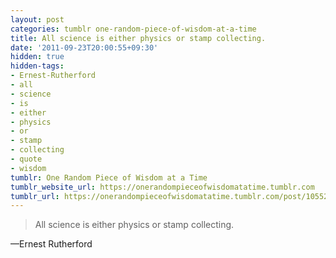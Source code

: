 ```yaml
---
layout: post
categories: tumblr one-random-piece-of-wisdom-at-a-time
title: All science is either physics or stamp collecting.
date: '2011-09-23T20:00:55+09:30'
hidden: true
hidden-tags:
- Ernest-Rutherford
- all
- science
- is
- either
- physics
- or
- stamp
- collecting
- quote
- wisdom
tumblr: One Random Piece of Wisdom at a Time
tumblr_website_url: https://onerandompieceofwisdomatatime.tumblr.com
tumblr_url: https://onerandompieceofwisdomatatime.tumblr.com/post/10552870783/all-science-is-either-physics-or-stamp-collecting
---
```

> All science is either physics or stamp collecting.

—Ernest Rutherford&nbsp;
